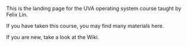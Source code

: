 This is the landing page for the UVA operating system course taught by Felix Lin. 

If you have taken this course, you may find many materials here. 

If you are new, take a look at the Wiki.  

